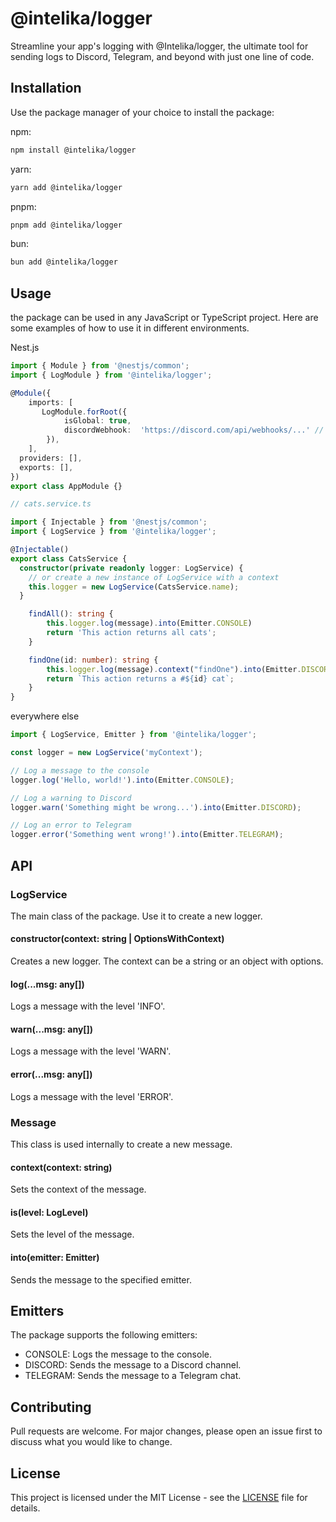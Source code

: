 
# @intelika/logger

Streamline your app's logging with @Intelika/logger, the ultimate tool for sending logs to Discord, Telegram, and beyond with just one line of code.


## Installation
Use the package manager of your choice to install the package:

npm:
```bash
npm install @intelika/logger
```
yarn:
```bash
yarn add @intelika/logger
```
pnpm:
```bash
pnpm add @intelika/logger
```
bun:
```bash
bun add @intelika/logger
```

## Usage
the package can be used in any JavaScript or TypeScript project. Here are some examples of how to use it in different environments.


Nest.js
```typescript
import { Module } from '@nestjs/common';
import { LogModule } from '@intelika/logger';

@Module({
    imports: [
       LogModule.forRoot({
            isGlobal: true,
            discordWebhook:  'https://discord.com/api/webhooks/...' // optional
        }),
    ],
  providers: [],
  exports: [],
})
export class AppModule {}

// cats.service.ts

import { Injectable } from '@nestjs/common';
import { LogService } from '@intelika/logger';

@Injectable()
export class CatsService {
  constructor(private readonly logger: LogService) {
    // or create a new instance of LogService with a context
    this.logger = new LogService(CatsService.name);
  }

    findAll(): string {
        this.logger.log(message).into(Emitter.CONSOLE)
        return 'This action returns all cats';
    }

    findOne(id: number): string {
        this.logger.log(message).context("findOne").into(Emitter.DISCORD)
        return `This action returns a #${id} cat`;
    }
}

```


everywhere else
```typescript
import { LogService, Emitter } from '@intelika/logger';

const logger = new LogService('myContext');

// Log a message to the console
logger.log('Hello, world!').into(Emitter.CONSOLE);

// Log a warning to Discord
logger.warn('Something might be wrong...').into(Emitter.DISCORD);

// Log an error to Telegram
logger.error('Something went wrong!').into(Emitter.TELEGRAM);
```

## API

### LogService

The main class of the package. Use it to create a new logger.

#### constructor(context: string | OptionsWithContext)

Creates a new logger. The context can be a string or an object with options.

#### log(...msg: any[])

Logs a message with the level 'INFO'.

#### warn(...msg: any[])

Logs a message with the level 'WARN'.

#### error(...msg: any[])

Logs a message with the level 'ERROR'.

### Message

This class is used internally to create a new message.

#### context(context: string)

Sets the context of the message.

#### is(level: LogLevel)

Sets the level of the message.

#### into(emitter: Emitter)

Sends the message to the specified emitter.

## Emitters

The package supports the following emitters:

- CONSOLE: Logs the message to the console.
- DISCORD: Sends the message to a Discord channel.
- TELEGRAM: Sends the message to a Telegram chat.

## Contributing
Pull requests are welcome. For major changes, please open an issue first to discuss what you would like to change.



## License
This project is licensed under the MIT License - see the [LICENSE](LICENSE) file for details.
